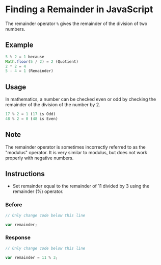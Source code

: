 # Finding a Remainder in JavaScript

The remainder operator `%` gives the remainder of the division of two numbers.

## Example

```javascript
5 % 2 = 1 because
Math.floor(5 / 2) = 2 (Quotient)
2 * 2 = 4
5 - 4 = 1 (Remainder)
```

## Usage
In mathematics, a number can be checked even or odd by checking the remainder 
of the division of the number by 2.

```javascript
17 % 2 = 1 (17 is Odd)
48 % 2 = 0 (48 is Even)
```

## Note
The remainder operator is sometimes incorrectly referred to as the "modulus" operator. It is very similar to modulus, 
but does not work properly with negative numbers.

## Instructions
 - Set remainder equal to the remainder of 11 divided by 3 using the remainder (%) operator.
 
### Before

```javascript
// Only change code below this line

var remainder;
```

### Response

```javascript
// Only change code below this line

var remainder = 11 % 3;
```
